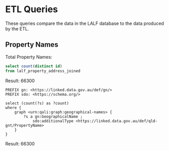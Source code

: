 # ETL Queries

These queries compare the data in the LALF database to the data produced by the ETL.

## Property Names

Total Property Names:

```sql
select count(distinct id)
from lalf_property_address_joined
```

Result: 66300

```sparql
PREFIX gn: <https://linked.data.gov.au/def/gn/>
PREFIX sdo: <https://schema.org/>

select (count(?s) as ?count)
where {
    graph <urn:qali:graph:geographical-names> {
        ?s a gn:GeographicalName ;
        	sdo:additionalType <https://linked.data.gov.au/def/qld-gnt/PropertyName>
    }
}
```

Result: 66300
